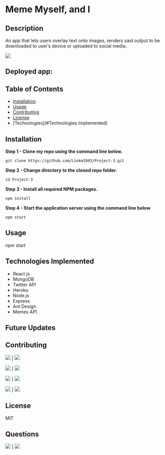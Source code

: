 # Meme Myself, and I

## Description
            
An app that lets users overlay text onto images, renders said output to be downloaded to user’s device or uploaded to social media.


![](public/img/screen-project.png)

## Deployed app: 

            
## Table of Contents
            
* [Installation](#Installation)
* [Usage](#Usage) 
* [Contributing](#Contributing) 
* [License](#License) 
* [Technologies](#Technologies Implemented)
            
        
## Installation
            
**Step 1 - Clone my repo using the command line below.**
```
git clone https://github.com/Linkm1993/Project-3.git
```
**Step 2 - Change directory to the cloned repo folder.**
```
cd Project-3
```
**Step 3 - Install all required NPM packages.**
```
npm install 
```
**Step 4 - Start the application server using the command line below**
```
npm start

```
            
## Usage
            
npm start

## Technologies Implemented

* React js
* MongoDB
* Twitter API
* Heroku
* Node.js
* Express
* Ant Design
* Memes API

## Future Updates
            
            
## Contributing
            
[![](https://img.shields.io/badge/gitHub-kdeguzm3-purple?style=plastic)](https://www.github.com/kdeguzm3) | 
[![](https://img.shields.io/badge/email-cosplaydiver@gmail.com-purple?style=plastic)](mailto:cosplaydiver@gmail.com)

[![](https://img.shields.io/badge/gitHub-Antidetka-pink?style=plastic)](https://www.github.com/Antidetka) | 
[![](https://img.shields.io/badge/email-musovirova@yahoo.com-pink?style=plastic)](mailto:musovirova@yahoo.com)

[![](https://img.shields.io/badge/gitHub-altays-blue?style=plastic)](https://www.github.com/altays) | 
[![](https://img.shields.io/badge/email-altays633@gmail.com-blue?style=plastic)](mailto:altays633@gmail.com)

[![](https://img.shields.io/badge/gitHub-nrlong-yellow?style=plastic)](https://www.github.com/nrlong) | 
[![](https://img.shields.io/badge/email-nrlong13@gmail.com-yellow?style=plastic)](mailto:nrlong13@gmail.com)
 
 
## License
            
MIT
          
            
## Questions
            
[![](https://img.shields.io/badge/gitHub-Linkm1993-green?style=plastic)](https://www.github.com/Linkm1993) | 
[![](https://img.shields.io/badge/email-Linkm1993@gmail.com-green?style=plastic)](mailto:Linkm1993@gmail.com)
